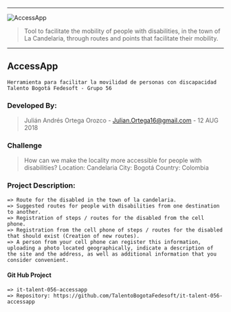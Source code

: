 
---
![AccessApp](https://github.com/TalentoBogotaFedesoft/it-talent-056-accessapp/blob/master/AccessApp%20Project/Logo/AccessAppLogo.png)
>Tool to facilitate the mobility of people with disabilities, in the town of La Candelaria, through routes and points that facilitate their mobility.
---

## AccessApp
```
Herramienta para facilitar la movilidad de personas con discapacidad
Talento Bogotá Fedesoft - Grupo 56
```

### Developed By:
> Julián Andrés Ortega Orozco - Julian.Ortega16@gmail.com - 12 AUG 2018

### Challenge
>How can we make the locality more accessible for people with disabilities?
>Location: Candelaria
>City: Bogotá
>Country: Colombia


### Project Description: 
```
=> Route for the disabled in the town of la candelaria.
=> Suggested routes for people with disabilities from one destination to another.
=> Registration of steps / routes for the disabled from the cell phone.
=> Registration from the cell phone of steps / routes for the disabled that should exist (Creation of new routes).
=> A person from your cell phone can register this information, uploading a photo located geographically, indicate a description of the site and the address, as well as additional information that you consider convenient.
```

#### Git Hub Project
```
=> it-talent-056-accessapp
=> Repository: https://github.com/TalentoBogotaFedesoft/it-talent-056-accessapp
```
